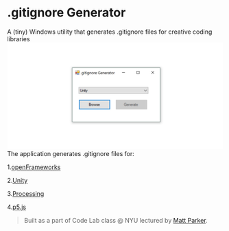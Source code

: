 # .gitignore Generator
A (tiny) Windows utility that generates .gitignore files for creative coding libraries
![alt text](https://github.com/juniorxsound/.gitignore-generator/blob/master/gitignore_capture.jpg "screen capture")
The application generates .gitignore files for:

1.[openFrameworks](https://github.com/openframeworks/openFrameworks)

2.[Unity](https://unity3d.com/)

3.[Processing](https://github.com/processing/processing)

4.[p5.js](https://github.com/processing/p5.js)


> Built as a part of Code Lab class @ NYU lectured by [Matt Parker](https://github.com/madparker).
